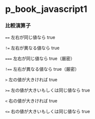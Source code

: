 # p_book_javascript1

### 比較演算子

`==` 左右が同じ値なら true

`!=` 左右が異なる値なら true

`===` 左右が同じ値なら true（厳密）

`!==` 左右が異なる値なら true（厳密）

`>` 左の値が大きければ true

`>=` 左の値が大きいもしくは同じ値なら true

`<` 右の値が大きければ true

`<=` 右の値が大きいもしくは同じ値なら true
